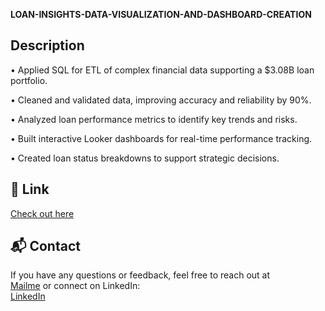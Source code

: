 **LOAN-INSIGHTS-DATA-VISUALIZATION-AND-DASHBOARD-CREATION**

## Description


• Applied SQL for ETL of complex financial data supporting a $3.08B loan portfolio.

• Cleaned and validated data, improving accuracy and reliability by 90%.

• Analyzed loan performance metrics to identify key trends and risks.

• Built interactive Looker dashboards for real-time performance tracking.

• Created loan status breakdowns to support strategic decisions.


## 🔗 Link

[Check out here](https://drive.google.com/file/d/1dz-0-kWKorBXfH8FmmLlorSVi5Lhi3tk/view?usp=sharing)

## 📬 Contact

If you have any questions or feedback, feel free to reach out at  
[Mailme](mailto:sriharini01122004@gmail.com) or connect on LinkedIn:  
[LinkedIn](https://www.linkedin.com/in/sri-harini-061618307/)



